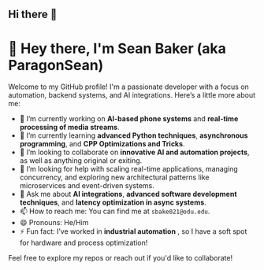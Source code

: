 ## Hi there 👋

# 👋 Hey there, I'm Sean Baker (aka ParagonSean)

Welcome to my GitHub profile! I'm a passionate developer with a focus on automation, backend systems, and AI integrations. Here’s a little more about me:

- 🔭 I’m currently working on **AI-based phone systems** and **real-time processing of media streams**.
- 🌱 I’m currently learning **advanced Python techniques**, **asynchronous programming**, and **CPP Optimizations and Tricks**.
- 👯 I’m looking to collaborate on **innovative AI and automation projects**, as well as anything original or exiting. 
- 🤔 I’m looking for help with scaling real-time applications, managing concurrency, and exploring new architectural patterns like microservices and event-driven systems.
- 💬 Ask me about **AI integrations**, **advanced software development techniques**, and **latency optimization in async systems**.
- 📫 How to reach me: You can find me at `sbake021@odu.edu`.
- 😄 Pronouns: He/Him
- ⚡ Fun fact: I’ve worked in **industrial automation** , so I have a soft spot for hardware and process optimization!

Feel free to explore my repos or reach out if you'd like to collaborate!
